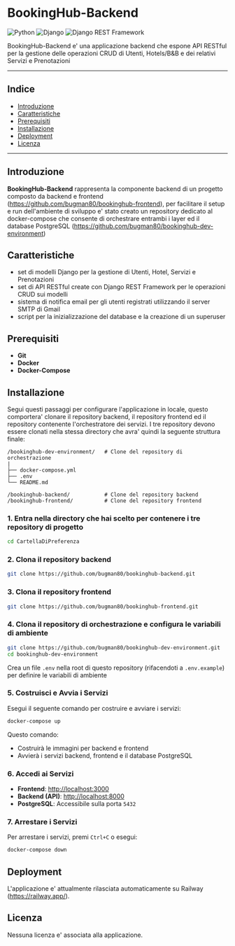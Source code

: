 # BookingHub-Backend
![Python](https://img.shields.io/badge/Python-3.11+-brightgreen)
![Django](https://img.shields.io/badge/Django-5.1.4-brightgreen)
![Django REST Framework](https://img.shields.io/badge/Django%20REST%20Framework-3.15.2-brightgreen)

BookingHub-Backend e' una applicazione backend che espone API RESTful per la gestione delle operazioni CRUD di Utenti, Hotels/B&B e dei relativi Servizi e Prenotazioni

---

## Indice

- [Introduzione](#introduzione)
- [Caratteristiche](#caratteristiche)
- [Prerequisiti](#prerequisiti)
- [Installazione](#installazione)
- [Deployment](#deployment)
- [Licenza](#licenza)

---

## Introduzione

**BookingHub-Backend** rappresenta la componente backend di un progetto composto da backend e frontend (https://github.com/bugman80/bookinghub-frontend), per facilitare il setup e run dell'ambiente di sviluppo e' stato creato un repository dedicato al docker-compose che consente di orchestrare entrambi i layer ed il database PostgreSQL (https://github.com/bugman80/bookinghub-dev-environment)

## Caratteristiche

- set di modelli Django per la gestione di Utenti, Hotel, Servizi e Prenotazioni
- set di API RESTful create con Django REST Framework per le operazioni CRUD sui modelli
- sistema di notifica email per gli utenti registrati utilizzando il server SMTP di Gmail
- script per la inizializzazione del database e la creazione di un superuser

## Prerequisiti

- **Git**
- **Docker**
- **Docker-Compose**

## Installazione

Segui questi passaggi per configurare l'applicazione in locale, questo comportera' clonare il repository backend, il repository frontend ed il repository contenente l'orchestratore dei servizi. I tre repository devono essere clonati nella stessa directory che avra' quindi la seguente struttura finale:

```
/bookinghub-dev-environment/   # Clone del repository di orchestrazione
|
├── docker-compose.yml
├── .env
└── README.md

/bookinghub-backend/           # Clone del repository backend
/bookinghub-frontend/          # Clone del repository frontend
```

### 1. Entra nella directory che hai scelto per contenere i tre repository di progetto

```bash
cd CartellaDiPreferenza
```

### 2. Clona il repository backend

```bash
git clone https://github.com/bugman80/bookinghub-backend.git
```

### 3. Clona il repository frontend

```bash
git clone https://github.com/bugman80/bookinghub-frontend.git
```

### 4. Clona il repository di orchestrazione e configura le variabili di ambiente

```bash
git clone https://github.com/bugman80/bookinghub-dev-environment.git
cd bookinghub-dev-environment
```
Crea un file `.env` nella root di questo repository (rifacendoti a `.env.example`) per definire le variabili di ambiente

### 5. Costruisci e Avvia i Servizi

Esegui il seguente comando per costruire e avviare i servizi:

```bash
docker-compose up
```

Questo comando:
- Costruirà le immagini per backend e frontend
- Avvierà i servizi backend, frontend e il database PostgreSQL

### 6. Accedi ai Servizi

- **Frontend**: [http://localhost:3000](http://localhost:3000)
- **Backend (API)**: [http://localhost:8000](http://localhost:8000)
- **PostgreSQL**: Accessibile sulla porta `5432`

### 7. Arrestare i Servizi

Per arrestare i servizi, premi `Ctrl+C` o esegui:

```bash
docker-compose down
```

## Deployment

L'applicazione e' attualmente rilasciata automaticamente su Railway (https://railway.app/).

## Licenza

Nessuna licenza e' associata alla applicazione.